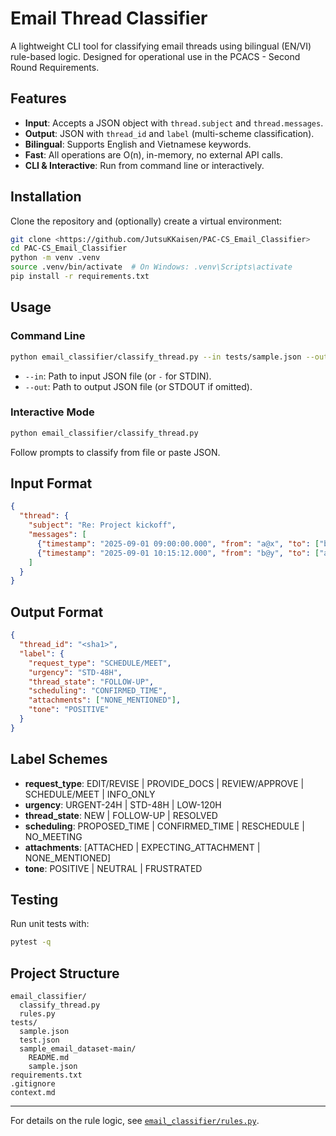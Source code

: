 # Email Thread Classifier

A lightweight CLI tool for classifying email threads using bilingual (EN/VI) rule-based logic. Designed for operational use in the PCACS - Second Round Requirements.

## Features

- **Input**: Accepts a JSON object with `thread.subject` and `thread.messages`.
- **Output**: JSON with `thread_id` and `label` (multi-scheme classification).
- **Bilingual**: Supports English and Vietnamese keywords.
- **Fast**: All operations are O(n), in-memory, no external API calls.
- **CLI & Interactive**: Run from command line or interactively.

## Installation

Clone the repository and (optionally) create a virtual environment:

```sh
git clone <https://github.com/JutsuKKaisen/PAC-CS_Email_Classifier>
cd PAC-CS_Email_Classifier
python -m venv .venv
source .venv/bin/activate  # On Windows: .venv\Scripts\activate
pip install -r requirements.txt
```

## Usage

### Command Line

```sh
python email_classifier/classify_thread.py --in tests/sample.json --out pred.json
```

- `--in`: Path to input JSON file (or `-` for STDIN).
- `--out`: Path to output JSON file (or STDOUT if omitted).

### Interactive Mode

```sh
python email_classifier/classify_thread.py
```

Follow prompts to classify from file or paste JSON.

## Input Format

```json
{
  "thread": {
    "subject": "Re: Project kickoff",
    "messages": [
      {"timestamp": "2025-09-01 09:00:00.000", "from": "a@x", "to": ["b@y"], "body": "Let's meet Tue 3pm?"},
      {"timestamp": "2025-09-01 10:15:12.000", "from": "b@y", "to": ["a@x"], "body": "Confirmed. See you at 15:00, sending Zoom link. Thanks!"}
    ]
  }
}
```

## Output Format

```json
{
  "thread_id": "<sha1>",
  "label": {
    "request_type": "SCHEDULE/MEET",
    "urgency": "STD-48H",
    "thread_state": "FOLLOW-UP",
    "scheduling": "CONFIRMED_TIME",
    "attachments": ["NONE_MENTIONED"],
    "tone": "POSITIVE"
  }
}
```

## Label Schemes

- **request_type**: EDIT/REVISE | PROVIDE_DOCS | REVIEW/APPROVE | SCHEDULE/MEET | INFO_ONLY
- **urgency**: URGENT-24H | STD-48H | LOW-120H
- **thread_state**: NEW | FOLLOW-UP | RESOLVED
- **scheduling**: PROPOSED_TIME | CONFIRMED_TIME | RESCHEDULE | NO_MEETING
- **attachments**: [ATTACHED | EXPECTING_ATTACHMENT | NONE_MENTIONED]
- **tone**: POSITIVE | NEUTRAL | FRUSTRATED

## Testing

Run unit tests with:

```sh
pytest -q
```

## Project Structure

```
email_classifier/
  classify_thread.py
  rules.py
tests/
  sample.json
  test.json
  sample_email_dataset-main/
    README.md
    sample.json
requirements.txt
.gitignore
context.md
```

---

For details on the rule logic, see [`email_classifier/rules.py`](email_classifier/rules.py).
